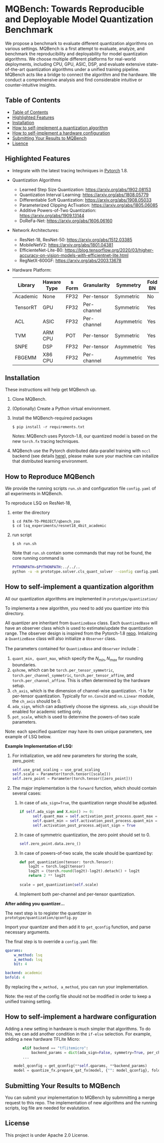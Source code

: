 # MQBench: Towards Reproducible and Deployable Model Quantization Benchmark



We propose a benchmark to evaluate different quantization algorithms on various settings. MQBench is a first attempt to evaluate, analyze, and benchmark the reproducibility and deployability for model quantization algorithms. We choose multiple different platforms for real-world deployments, including CPU, GPU, ASIC, DSP, and evaluate extensive state-of-the-art quantization algorithms under a unified training pipeline. MQBench acts like a bridge to connect the algorithm and the hardware. We conduct a comprehensive analysis and find considerable intuitive or counter-intuitive insights.



## Table of Contents

- [Table of Contents](https://github.com/TheGreatCold/mqbench#table-of-contents)
- [Highlighted Features](https://github.com/TheGreatCold/mqbench#highlighted-features)
- [Installation](https://github.com/TheGreatCold/mqbench#installation)
- [How to self-implement a quantization algorithm](https://github.com/TheGreatCold/mqbench#how-to-self-implement-a-quantization-algorithm)
- [How to self-implement a hardware configuration](https://github.com/TheGreatCold/mqbench#how-to-self-implement-a-hardware-configuration)
- [Submitting Your Results to MQBench](https://github.com/TheGreatCold/mqbench#submitting-your-results-to-mqbench)
- [Lisence](https://github.com/TheGreatCold/mqbench#license)





## Highlighted Features

+ Integrate with the latest tracing techniques in [Pytorch](https://pytorch.org/) 1.8.

+ Quantization Algorithms

  + Learned Step Size Quantization: https://arxiv.org/abs/1902.08153
  + Quantization Interval Learning: https://arxiv.org/abs/1808.05779
  + Differentiable Soft Quantization: https://arxiv.org/abs/1908.05033
  + Parameterized Clipping AcTivation: https://arxiv.org/abs/1805.06085
  + Additive Powers-of-Two Quantization: https://arxiv.org/abs/1909.13144
  + DoReFa-Net: https://arxiv.org/abs/1606.06160

+ Network Architectures:

  + ResNet-18, ResNet-50: https://arxiv.org/abs/1512.03385
  + MobileNetV2: https://arxiv.org/abs/1801.04381
  + EfficienteNet-Lite-B0: https://blog.tensorflow.org/2020/03/higher-accuracy-on-vision-models-with-efficientnet-lite.html
  + RegNetX-600GF: https://arxiv.org/abs/2003.13678

+ Hardware Platform:

  | Library  | Haware Type | s Form | Granularity | Symmetry   | Fold  BN |
  | -------- | ----------- | ------ | ----------- | ---------- | -------- |
  | Academic | None        | FP32   | Per-tensor  | Symmetric  | No       |
  | TensorRT | GPU         | FP32   | Per-channel | Symmetric  | Yes      |
  | ACL      | ASIC        | FP32   | Per-channel | Asymmetric | Yes      |
  | TVM      | ARM CPU     | POT    | Per-tensor  | Symmetric  | Yes      |
  | SNPE     | DSP         | FP32   | Per-tensor  | Asymmetric | Yes      |
  | FBGEMM   | X86 CPU     | FP32   | Per-channel | Asymmetric | Yes      |



## Installation

These instructions will help get MQBench up.

1. Clone MQBench.

2. (Optionally) Create a Python virtual environment.

3. Install the MQBench-required packages

   `$ pip install -r requirements.txt`

   Notes: MQBench uses Pytorch-1.8, our quantized model is based on the new `torch.fx` tracing techniques.

4. MQBench use the Pytorch distributed data-parallel training with `nccl` backend (see details [here](https://pytorch.org/docs/stable/distributed.html#torch.distributed.init_process_group)), please make sure your machine can initailize that distributed learning environment. 

## How to Reproduce MQBench

We provide the running scripts `run.sh` and configuration file `config.yaml` of all experiments in MQBench. 

To reproduce LSQ on ResNet-18, 

1. enter the directory 

   ```
   $ cd PATH-TO-PROJECT/qbench_zoo
   $ cd lsq_experiments/resnet18_4bit_academic
   ```

2. run script

   ```
   $ sh run.sh
   ```

   Note that `run.sh` contain some commands that may not be found, the core running command is

   ```bash
   PYTHONPATH=$PYTHONPATH:../../..
   python -u -m prototype.solver.cls_quant_solver --config config.yaml
   ```



## How to self-implement a quantization algorithm

All our quantization algorithms are implemented in `prototype/quantization/`

To implementa a new algorithm, you need to add you quantizer into this directory. 

All quantizer are inheritant from  `QuantizeBase` class. Each `QuantizedBase` will have an observer class which is used to estimate/update the quantization range. The observer design is inspired from the Pytorch-1.8 [repo](https://github.com/pytorch/pytorch/blob/master/torch/quantization/observer.py). Intializing a `QuantizeBase` class will also initialize a `Observer` class. 

The parameters contained for  `QuantizeBase` and `Observer` include：

1. `quant_min, quant_max`, which specify the $N_{min}, N_{max}$ for rounding boundaries. 
2. `qshcme`, which can be `torch.per_tensor_symmetric`, `torch.per_channel_symmetric`, `torch.per_tensor_affine`, and `torch.per_channel_affine`. This is often determined by the hardware setup. 
3. `ch_axis`, which is the dimension of channel-wise quantization. -1 is for per-tensor quantization. Typically for `nn.Conv2d` and `nn.Linear` module, the `ch_axis` should be 0.
4. `ada_sign`, which can adaptively choose the signness. `ada_sign` should be enabled for academic setting only.
5. `pot_scale`, which is used to determine the powers-of-two scale parameters.  

Note: each specified quantizer may have its own unique parameters, see example of LSQ below.

**Example Implementation of LSQ:**

1. For initialization, we add new parameters for storing the scale, zero_point:

   ```python
   self.use_grad_scaling = use_grad_scaling
   self.scale = Parameter(torch.tensor([scale]))
   self.zero_point = Parameter(torch.tensor([zero_point]))
   ```

2. The major implementation is the `forward` function, which should contain several cases:

   1. In case of `ada_sign=True`, the quantization range should be adjusted. 

      ```python
      if self.ada_sign and X.min() >= 0:
        	self.quant_max = self.activation_post_process.quant_max = 2 ** self.bitwidth - 1
        	self.quant_min = self.activation_post_process.quant_min = 0
        	self.activation_post_process.adjust_sign = True
      ```

   2. In case of symmetric quantization, the zero point should set to 0.

      ```python
      self.zero_point.data.zero_()
      ```

   3. In case of powers-of-two scale, the scale should be quantized by:

      ```python
      def pot_quantization(tensor: torch.Tensor):
          log2t = torch.log2(tensor)
          log2t = (torch.round(log2t)-log2t).detach() + log2t
          return 2 ** log2t
          
      scale = pot_quantization(self.scale)
      ```

   4. Implement both per-channel and per-tensor quantization.

**After adding you quantizer...**

The next step is to register the quantizer in `prototype/quantization/qconfig.py` 

Import your quantizer and then add it to `get_qconfig` function, and parse necessary arguments. 

The final step is to override a `config.yaml` file:

```yaml
qparams:
    w_method: lsq
    a_method: lsq
    bit: 4

backend: academic
bnfold: 4
```

By replacing the `w_method, a_method`, you can run your implementation. 

Note: the rest of the config file should not be modified in order to keep a unified training setting. 

How to self-implement a hardware configuration
-----------------------------------------------

Adding a new setting in hardware is much simpler that algorithms. To do this, we can add another condition in the ``if-else`` selection. For example, adding a new hardware TFLite Micro:


```python
        elif backend == "tflitemicro":
            backend_params = dict(ada_sign=False, symmetry=True, per_channel=False, pot_scale=True)
        ...

    model_qconfig = get_qconfig(**self.qparams, **backend_params)
    model = quantize_fx.prepare_qat_fx(model, {"": model_qconfig}, foldbn_config)
```

## Submitting Your Results to MQBench

You can submit your implementation to MQBench by submmitting a merge request to this repo. The implementation of new algorithms and the running scripts, log file are needed for evalutation. 



## License

This project is under Apache 2.0 License. 

